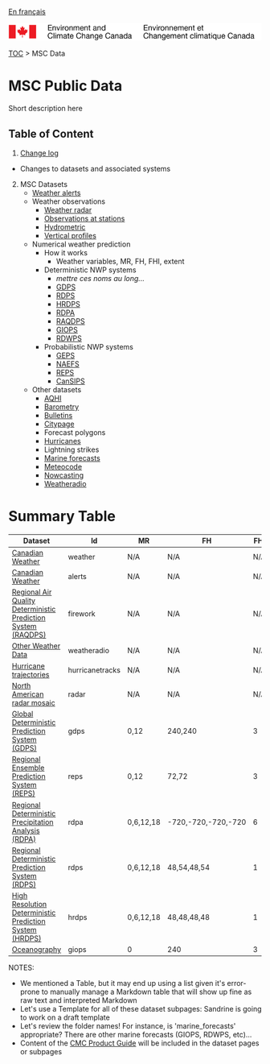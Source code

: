 [En français](readme_fr.md)

![ECCC logo](../img_eccc-logo.png)

[TOC](../readme_en.md) > MSC Data


MSC Public Data
===============

Short description here

Table of Content
----------------

1. [Change log](changelog_en.md)
  * Changes to datasets and associated systems

2. MSC Datasets
    * [Weather alerts](alerts/readme_en.md)
    * Weather observations
        * [Weather radar](obs_radar/readme_en.md)
        * [Observations at stations](obs_stations/readme.md)
        * [Hydrometric](obs_hydrometric/readme_en.md)
        * [Vertical profiles](obs_vertical-profiles/readme.md)
    * Numerical weather prediction
        * How it works
            * Weather variables, MR, FH, FHI, extent
        * Deterministic NWP systems
            * _mettre ces noms au long..._
            * [GDPS](nwp_gdps/readme_en.md)
            * [RDPS](nwp_rdps/readme_en.md)
            * [HRDPS](nwp_hrdps/readme_en.md)
            * [RDPA](nwp_rdpa/readme_en.md)
            * [RAQDPS](nwp_raqdps/readme_en.md)
            * [GIOPS](nwp_giops/readme_en.md)
            * [RDWPS](nwp_rdwps/readme_en.md)
        * Probabilistic NWP systems
            * [GEPS](nwp_geps/readme_en.md)
            * [NAEFS](nwp_naefs/readme_en.md)
            * [REPS](nwp_reps/readme_en.md)
            * [CanSIPS](nwp_cansips/readme_en.md)
    * Other datasets
        * [AQHI](aqhi/readme_en.md)
        * [Barometry](barometry/readme_en.md)
        * [Bulletins](bulletins/readme_en.md)
        * [Citypage](citypage/readme_en.md)
        * Forecast polygons
        * [Hurricanes](hurricanes/readme_en.md)
        * Lightning strikes
        * [Marine forecasts](marine-forecasts/readme_en.md)
        * [Meteocode](meteocode/readme_en.md)
        * [Nowcasting](nowcasting/readme.md)
        * [Weatheradio](weatheradio/readme_en.md)


# Summary Table
Dataset                                                                                         | Id              | MR        | FH                  | FHI | N.  
------------------------------------------------------------------------------------------------|-----------------|-----------|---------------------|-----|-----
[Canadian Weather](citypage/geomet-citypage_en.md)                                              | weather         | N/A       | N/A                 | N/A | 1   
[Canadian Weather](alerts/geomet-alerts_en.md)                                                  | alerts          | N/A       | N/A                 | N/A | 1   
[Regional Air Quality Deterministic Prediction System (RAQDPS)](firework/geomet-firework_en.md) | firework        | N/A       | N/A                 | N/A | 1   
[Other Weather Data](weatheradio/geomet-weatheradio_en.md)                                      | weatheradio     | N/A       | N/A                 | N/A | 1   
[Hurricane trajectories](hurricanes/geomet-hurricanes_en.md)                                    | hurricanetracks | N/A       | N/A                 | N/A | 4   
[North American radar mosaic](obs_radar/geomet-radar_en.md)                                     | radar           | N/A       | N/A                 | N/A | 4   
[Global Deterministic Prediction System (GDPS)](nwp_gdps/geomet-gdps-en.md)                     | gdps            | 0,12      | 240,240             | 3   | 41  
[Regional Ensemble Prediction System (REPS)](nwp_reps/geomet-reps_fr.md)                        | reps            | 0,12      | 72,72               | 3   | 1205
[Regional Deterministic Precipitation Analysis (RDPA)](nwp_rdpa/geomet-rdpa_en.md)              | rdpa            | 0,6,12,18 | -720,-720,-720,-720 | 6   | 3   
[Regional Deterministic Prediction System (RDPS)](nwp_rdps/geomet-rdps_en.md)                   | rdps            | 0,6,12,18 | 48,54,48,54         | 1   | 41  
[High Resolution Deterministic Prediction System (HRDPS)](nwp_hrdps/geomet-hrdps_en.md)         | hrdps           | 0,6,12,18 | 48,48,48,48         | 1   | 33  
[Oceanography](nwp_giops/geomet-giops-en.md)                                                    | giops           | 0         | 240                 | 3   | 16  


NOTES:
* We mentioned a Table, but it may end up using a list given it's error-prone to manually manage a Markdown table that will show up fine as raw text and interpreted Markdown
* Let's use a Template for all of these dataset subpages: Sandrine is going to work on a draft template
* Let's review the folder names! For instance, is 'marine_forecasts' appropriate? There are other marine forecasts (GIOPS, RDWPS, etc)...
* Content of the [CMC Product Guide](http://collaboration.cmc.ec.gc.ca/cmc/cmoi/product_guide/index_e.html) will be included in the dataset pages or subpages



